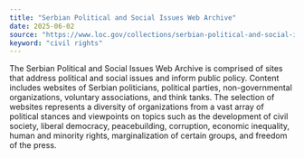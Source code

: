 ```yaml
---
title: "Serbian Political and Social Issues Web Archive"
date: 2025-06-02
source: "https://www.loc.gov/collections/serbian-political-and-social-issues-web-archive/about-this-collection/"
keyword: "civil rights"
---
```


The Serbian Political and Social Issues Web Archive is comprised of sites that address political and social issues and inform public policy. Content includes websites of Serbian politicians, political parties, non-governmental organizations, voluntary associations, and think tanks. The selection of websites represents a diversity of organizations from a vast array of political stances and viewpoints on topics such as the development of civil society, liberal democracy, peacebuilding, corruption, economic inequality, human and minority rights, marginalization of certain groups, and freedom of the press.

